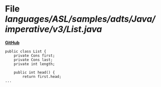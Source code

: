 # File _languages/ASL/samples/adts/Java/imperative/v3/List.java_
**[GitHub](https://github.com/softlang/yas/blob/master/languages/ASL/samples/adts/Java/imperative/v3/List.java)**
```
public class List {
	private Cons first;
	private Cons last;
	private int length;

	public int head() {
		return first.head;
...
```
